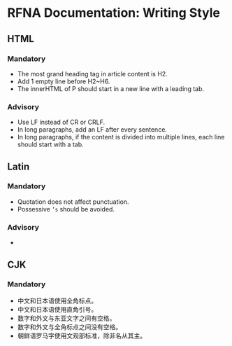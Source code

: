 # RFNA Documentation: Writing Style

## HTML

### Mandatory

- The most grand heading tag in article content is H2.
- Add 1 empty line before H2~H6.
- The innerHTML of P should start in a new line with a leading tab.

### Advisory

- Use LF instead of CR or CRLF.
- In long paragraphs, add an LF after every sentence.
- In long paragraphs, if the content is divided into multiple lines, each line should start with a tab.

## Latin

### Mandatory

- Quotation does not affect punctuation.
- Possessive `’s` should be avoided.

### Advisory

-

## CJK

### Mandatory

- 中文和日本语使用全角标点。
- 中文和日本语使用直角引号。
- 数字和外文与东亚文字之间有空格。
- 数字和外文与全角标点之间没有空格。
- 朝鲜语罗马字使用文观部标准，除非名从其主。
